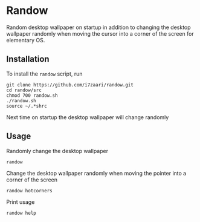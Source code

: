 # Randow

Random desktop wallpaper on startup in addition to changing the desktop wallpaper randomly when moving the cursor into a corner of the screen for elementary OS.

## Installation

To install the `randow` script, run

```
git clone https://github.com/i7zaari/randow.git
cd randow/src
chmod 700 randow.sh
./randow.sh
source ~/.*shrc
```

Next time on startup the desktop wallpaper will change randomly

## Usage

Randomly change the desktop wallpaper

```
randow
```

Change the desktop wallpaper randomly when moving the pointer into a corner of the screen

```
randow hotcorners
```

Print usage

```
randow help
```